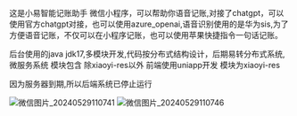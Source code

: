 这是小易智能记账助手 微信小程序，可以帮助你语音记账,对接了chatgpt，可以使用官方chatgpt对接，也可以使用azure_openai,语音识别使用的是华为sis,为了方便语音记账，不仅可以在小程序记账，也可以使用苹果快捷指令一句话记账。

后台使用的java jdk17,多模块开发,代码按分布式结构设计，后期易转分布式系统,微服务系统 模块包含 除xiaoyi-res以外
前端使用uniapp开发  模块为xiaoyi-res

因为服务器到期,所以后端系统已停止运行

![微信图片_20240529110741](https://github.com/sualpha/xiaoyi/assets/30691840/599b1373-75f5-407e-9ed1-e0ba4d5e174f)
![微信图片_20240529110746](https://github.com/sualpha/xiaoyi/assets/30691840/582309ca-8214-4783-93df-3b5320d7e980)
